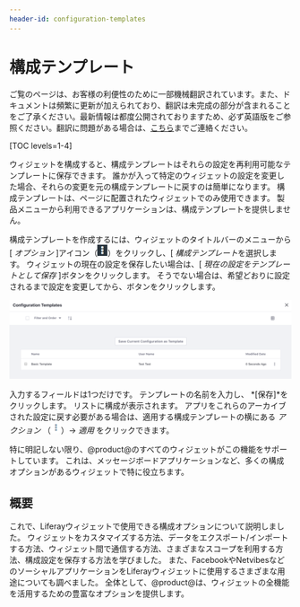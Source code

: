 ```yaml
---
header-id: configuration-templates
---
```


# 構成テンプレート

<p class="alert alert-info"><span class="wysiwyg-color-blue120">ご覧のページは、お客様の利便性のために一部機械翻訳されています。また、ドキュメントは頻繁に更新が加えられており、翻訳は未完成の部分が含まれることをご了承ください。最新情報は都度公開されておりますため、必ず英語版をご参照ください。翻訳に問題がある場合は、<a href="mailto:support-content-jp@liferay.com">こちら</a>までご連絡ください。</span></p>

[TOC levels=1-4]

ウィジェットを構成すると、構成テンプレートはそれらの設定を再利用可能なテンプレートに保存できます。 誰かが入って特定のウィジェットの設定を変更した場合、それらの変更を元の構成テンプレートに戻すのは簡単になります。 構成テンプレートは、ページに配置されたウィジェットでのみ使用できます。 製品メニューから利用できるアプリケーションは、構成テンプレートを提供しません。

構成テンプレートを作成するには、ウィジェットのタイトルバーのメニューから[ *オプション* ]アイコン（![Options](../../../images/icon-options.png)）をクリックし、[ *構成テンプレート*を選択します。 ウィジェットの現在の設定を保存したい場合は、[ *現在の設定をテンプレートとして保存* ]ボタンをクリックします。 そうでない場合は、希望どおりに設定されるまで設定を変更してから、ボタンをクリックします。

![図1：アプリの構成設定を保存するための構成テンプレートを作成します。](../../../images/configuration-template.png)

入力するフィールドは1つだけです。 テンプレートの名前を入力し、 *[保存]*をクリックします。 リストに構成が表示されます。 アプリをこれらのアーカイブされた設定に戻す必要がある場合は、適用する構成テンプレートの横にある *アクション* （![Actions](../../../images/icon-actions.png)）→ *適用* をクリックできます。

特に明記しない限り、@product@のすべてのウィジェットがこの機能をサポートしています。 これは、メッセージボードアプリケーションなど、多くの構成オプションがあるウィジェットで特に役立ちます。

## 概要

これで、Liferayウィジェットで使用できる構成オプションについて説明しました。 ウィジェットをカスタマイズする方法、データをエクスポート/インポートする方法、ウィジェット間で通信する方法、さまざまなスコープを利用する方法、構成設定を保存する方法を学びました。 また、FacebookやNetvibesなどのソーシャルアプリケーションをLiferayウィジェットに使用するさまざまな用途についても調べました。 全体として、@product@は、ウィジェットの全機能を活用するための豊富なオプションを提供します。
